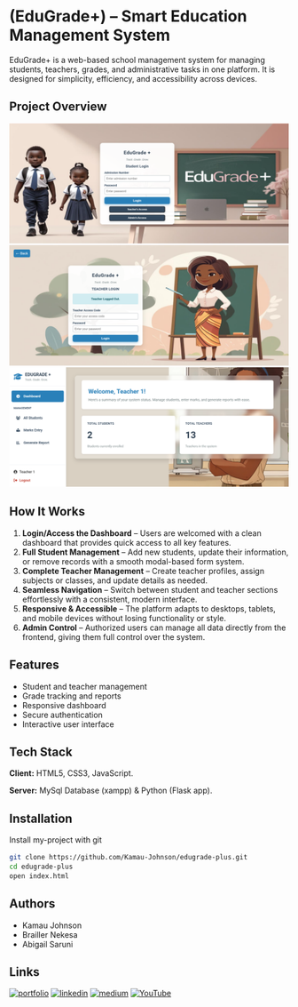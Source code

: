 
# (EduGrade+) – Smart Education Management System

EduGrade+ is a web-based school management system for managing students, teachers, grades, and administrative tasks in one platform. It is designed for simplicity, efficiency, and accessibility across devices.

## Project Overview

![EduGrade+ Screenshot 1](Screenshot%201.png)
![EduGrade+ Screenshot 2](Screenshot%202.png)
![EduGrade+ Screenshot 3](Screenshot%203.png)

## How It Works

1. **Login/Access the Dashboard** – Users are welcomed with a clean dashboard that provides quick access to all key features.  
2. **Full Student Management** – Add new students, update their information, or remove records with a smooth modal-based form system.  
3. **Complete Teacher Management** – Create teacher profiles, assign subjects or classes, and update details as needed.  
4. **Seamless Navigation** – Switch between student and teacher sections effortlessly with a consistent, modern interface.  
5. **Responsive & Accessible** – The platform adapts to desktops, tablets, and mobile devices without losing functionality or style.  
6. **Admin Control** – Authorized users can manage all data directly from the frontend, giving them full control over the system.  


## Features

- Student and teacher management
- Grade tracking and reports
- Responsive dashboard
- Secure authentication
- Interactive user interface


## Tech Stack

**Client:** HTML5, CSS3, JavaScript.

**Server:** MySql Database (xampp) & Python (Flask app).


## Installation

Install my-project with git

```bash
git clone https://github.com/Kamau-Johnson/edugrade-plus.git
cd edugrade-plus
open index.html
```
    
## Authors

- Kamau Johnson
- Brailler Nekesa 
- Abigail Saruni
## Links
[![portfolio](https://img.shields.io/badge/my_portfolio-000?style=for-the-badge&logo=ko-fi&logoColor=white)](https://kamaujohnson.dev/)
[![linkedin](https://img.shields.io/badge/linkedin-0A66C2?style=for-the-badge&logo=linkedin&logoColor=white)](https://www.linkedin.com/in/kamau-johnson-4bab25276/)
[![medium](https://img.shields.io/badge/Medium-000000?style=for-the-badge&logo=medium&logoColor=white)](https://medium.com/@Kamau_Johnson)
[![YouTube](https://img.shields.io/badge/YouTube-FF0000?style=for-the-badge&logo=youtube&logoColor=white)](https://www.youtube.com/@Kamau_Johnson)


